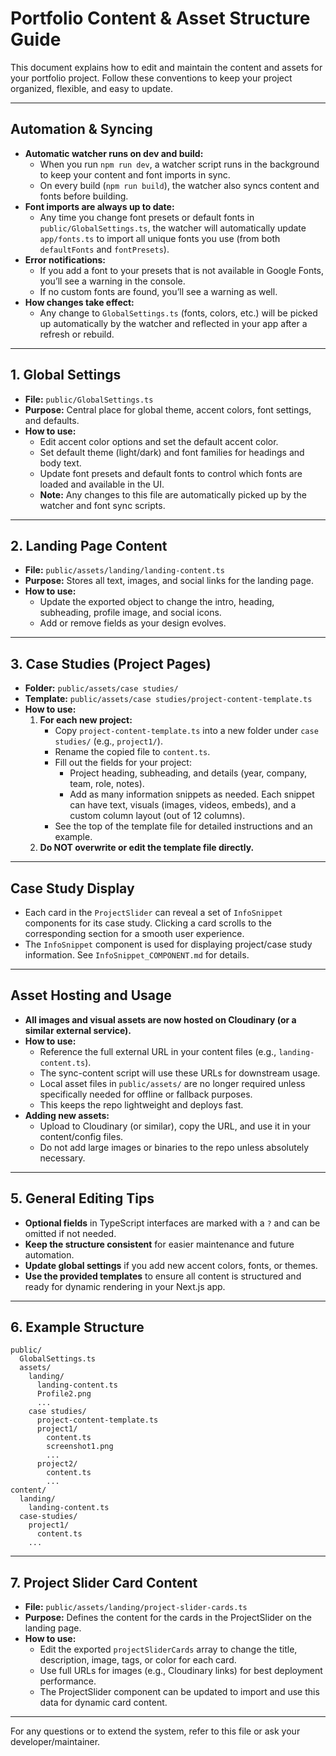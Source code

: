 # Portfolio Content & Asset Structure Guide

This document explains how to edit and maintain the content and assets for your portfolio project. Follow these conventions to keep your project organized, flexible, and easy to update.

---

## Automation & Syncing

- **Automatic watcher runs on dev and build:**
  - When you run `npm run dev`, a watcher script runs in the background to keep your content and font imports in sync.
  - On every build (`npm run build`), the watcher also syncs content and fonts before building.
- **Font imports are always up to date:**
  - Any time you change font presets or default fonts in `public/GlobalSettings.ts`, the watcher will automatically update `app/fonts.ts` to import all unique fonts you use (from both `defaultFonts` and `fontPresets`).
- **Error notifications:**
  - If you add a font to your presets that is not available in Google Fonts, you’ll see a warning in the console.
  - If no custom fonts are found, you’ll see a warning as well.
- **How changes take effect:**
  - Any change to `GlobalSettings.ts` (fonts, colors, etc.) will be picked up automatically by the watcher and reflected in your app after a refresh or rebuild.

---

## 1. Global Settings

- **File:** `public/GlobalSettings.ts`
- **Purpose:** Central place for global theme, accent colors, font settings, and defaults.
- **How to use:**
  - Edit accent color options and set the default accent color.
  - Set default theme (light/dark) and font families for headings and body text.
  - Update font presets and default fonts to control which fonts are loaded and available in the UI.
  - **Note:** Any changes to this file are automatically picked up by the watcher and font sync scripts.

---

## 2. Landing Page Content

- **File:** `public/assets/landing/landing-content.ts`
- **Purpose:** Stores all text, images, and social links for the landing page.
- **How to use:**
  - Update the exported object to change the intro, heading, subheading, profile image, and social icons.
  - Add or remove fields as your design evolves.

---

## 3. Case Studies (Project Pages)

- **Folder:** `public/assets/case studies/`
- **Template:** `public/assets/case studies/project-content-template.ts`
- **How to use:**
  1. **For each new project:**
     - Copy `project-content-template.ts` into a new folder under `case studies/` (e.g., `project1/`).
     - Rename the copied file to `content.ts`.
     - Fill out the fields for your project:
       - Project heading, subheading, and details (year, company, team, role, notes).
       - Add as many information snippets as needed. Each snippet can have text, visuals (images, videos, embeds), and a custom column layout (out of 12 columns).
     - See the top of the template file for detailed instructions and an example.
  2. **Do NOT overwrite or edit the template file directly.**

---

## Case Study Display
- Each card in the `ProjectSlider` can reveal a set of `InfoSnippet` components for its case study. Clicking a card scrolls to the corresponding section for a smooth user experience.
- The `InfoSnippet` component is used for displaying project/case study information. See `InfoSnippet_COMPONENT.md` for details.

---

## Asset Hosting and Usage

- **All images and visual assets are now hosted on Cloudinary (or a similar external service).**
- **How to use:**
  - Reference the full external URL in your content files (e.g., `landing-content.ts`).
  - The sync-content script will use these URLs for downstream usage.
  - Local asset files in `public/assets/` are no longer required unless specifically needed for offline or fallback purposes.
  - This keeps the repo lightweight and deploys fast.
- **Adding new assets:**
  - Upload to Cloudinary (or similar), copy the URL, and use it in your content/config files.
  - Do not add large images or binaries to the repo unless absolutely necessary.

---

## 5. General Editing Tips

- **Optional fields** in TypeScript interfaces are marked with a `?` and can be omitted if not needed.
- **Keep the structure consistent** for easier maintenance and future automation.
- **Update global settings** if you add new accent colors, fonts, or themes.
- **Use the provided templates** to ensure all content is structured and ready for dynamic rendering in your Next.js app.

---

## 6. Example Structure

```
public/
  GlobalSettings.ts
  assets/
    landing/
      landing-content.ts
      Profile2.png
      ...
    case studies/
      project-content-template.ts
      project1/
        content.ts
        screenshot1.png
        ...
      project2/
        content.ts
        ...
content/
  landing/
    landing-content.ts
  case-studies/
    project1/
      content.ts
    ...
```

---

## 7. Project Slider Card Content

- **File:** `public/assets/landing/project-slider-cards.ts`
- **Purpose:** Defines the content for the cards in the ProjectSlider on the landing page.
- **How to use:**
  - Edit the exported `projectSliderCards` array to change the title, description, image, tags, or color for each card.
  - Use full URLs for images (e.g., Cloudinary links) for best deployment performance.
  - The ProjectSlider component can be updated to import and use this data for dynamic card content.

---

For any questions or to extend the system, refer to this file or ask your developer/maintainer. 